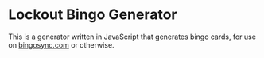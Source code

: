 Lockout Bingo Generator
===

This is a generator written in JavaScript that generates bingo cards, for use on [bingosync.com](http://bingosync.com/) or otherwise.
